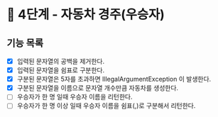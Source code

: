 # 🚀 4단계 - 자동차 경주(우승자)

## 기능 목록
* [x] 입력된 문자열의 공백을 제거한다.
* [x] 입력된 문자열을 쉼표로 구분한다.
* [x] 구분된 문자열은 5자를 초과하면 IllegalArgumentException 이 발생한다.
* [x] 구분된 문자열을 이름으로 문자열 개수만큼 자동차를 생성한다.
* [ ] 우승자가 한 명 일때 우승자 이름을 리턴한다.
* [ ] 우승자가 한 명 이상 일때 우승자 이름을 쉼표(,)로 구분해서 리턴한다.
